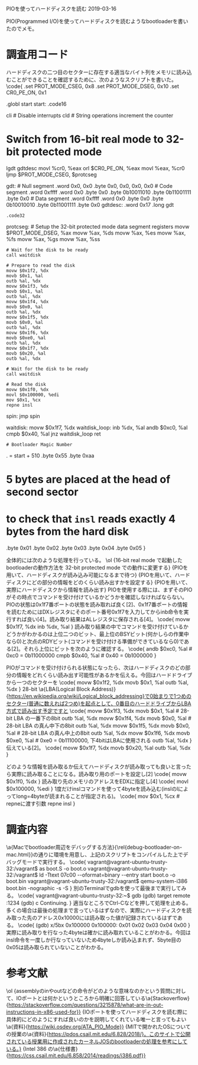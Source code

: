 PIOを使ってハードディスクを読む
2019-03-16


PIO(Programmed I/O)を使ってハードディスクを読むようなbootloaderを書いたのでメモ。


# 調査用コード


ハードディスクの二つ目のセクターに存在する適当なバイト列をメモリに読み込むことができることを確認するために、次のようなスクリプトを書いた。
\code{
.set PROT_MODE_CSEG, 0x8
.set PROT_MODE_DSEG, 0x10
.set CR0_PE_ON, 0x1

.globl start
start:
  .code16
  
  cli # Disable interrupts
  cld # String operations increment the counter
  
  # Switch from 16-bit real mode to 32-bit protected mode
  lgdt gdtdesc
  movl %cr0, %eax
  orl $CR0_PE_ON, %eax
  movl %eax, %cr0
  ljmp $PROT_MODE_CSEG, $protcseg

gdt:
	# Null segment
	.word 0x0, 0x0
	.byte 0x0, 0x0, 0x0, 0x0
	# Code segment
	.word 0xffff
	.word 0x0
	.byte 0x0
	.byte 0b10011010
	.byte 0b11001111
	.byte 0x0
	# Data segment
	.word 0xffff
	.word 0x0
	.byte 0x0
	.byte 0b10010010
	.byte 0b11001111
	.byte 0x0
gdtdesc:
	.word 0x17
	.long gdt
	
	.code32
protcseg:
	# Setup the 32-bit protected mode data segment registers
	movw $PROT_MODE_DSEG, %ax
	movw %ax, %ds
	movw %ax, %es
	movw %ax, %fs
	movw %ax, %gs
	movw %ax, %ss
	
	# Wait for the disk to be ready
	call waitdisk
	
	# Prepare to read the disk
	movw $0x1f2, %dx
	movb $0x1, %al
	outb %al, %dx
	movw $0x1f3, %dx
	movb $0x1, %al
	outb %al, %dx
	movw $0x1f4, %dx
	movb $0x0, %al
	outb %al, %dx
	movw $0x1f5, %dx
	movb $0x0, %al
	outb %al, %dx
	movw $0x1f6, %dx
	movb $0xe0, %al
	outb %al, %dx
	movw $0x1f7, %dx
	movb $0x20, %al
	outb %al, %dx
	
	# Wait for the disk to be ready
	call waitdisk
	
	# Read the disk
	movw $0x1f0, %dx
	movl $0x100000, %edi
	mov $0x1, %cx
	repne insl

spin:
  jmp spin

waitdisk:
	movw $0x1f7, %dx
waitdisk_loop:
	inb %dx, %al
	andb $0xc0, %al
	cmpb $0x40, %al
	jnz waitdisk_loop
	ret
	
	# Bootloader Magic Number
  . = start + 510
  .byte 0x55
  .byte 0xaa
  
  # 5 bytes are placed at the head of second sector
  # to check that `insl` reads exactly 4 bytes from the hard disk
  .byte 0x01
  .byte 0x02
  .byte 0x03
  .byte 0x04
  .byte 0x05
}


全体的には次のような処理を行っている。
\ol
{16-bit real mode で起動したbootloaderの動作方法を 32-bit protected mode での動作に変更する}
{PIOを用いて、ハードディスクが読み込み可能になるまで待つ}
{PIOを用いて、ハードディスクにどの部分の情報をどのくらい読み出すかを設定する}
{PIOを用いて、実際にハードディスクから情報を読み出す}
PIOを使用する際には、まずそのPIOがその時点でコマンドを受け付けているかどうかを確認しなければならない。PIOの状態は0x1f7番ポートの状態を読み取れば良く[2]、0x1f7番ポートの情報を読むためにはDXレジスタにそのポート番号0x1f7を入力してからinb命令を実行すれば良い[4]。読み取り結果はALレジスタに保存される[4]。
\code{
movw $0x1f7, %dx
inb %dx, %al
}
読み取り結果の中でコマンドを受け付けているかどうかがわかるのは上位二つのビット、最上位のBSYビット(何かしらの作業中なら0)と次点のRDYビット(コマンドを受け付ける準備ができているなら0)である[2]。それら上位にビットを次のように確認する。
\code{
andb $0xc0, %al # 0xc0 = 0b11000000
cmpb $0x40, %al # 0x40 = 0b1000000
}


PIOがコマンドを受け付けられる状態になったら、次はハードディスクのどの部分の情報をどれくらい読み出す可能性があるかを伝える。今回はハードドライブから一つのセクターを
\code{
movw $0x1f2, %dx
movb $0x1, %al
outb %al, %dx
}
28-bit \a{LBA(Logical Block Address)}{https://en.wikipedia.org/wiki/Logical_block_addressing}で0始まりで1つめのセクター(普通に数えれば2つめ)を起点として、0番目のハードドライブからLBA方式で読み出す予定ですと
\code{
movw $0x1f3, %dx
movb $0x1, %al # 28-bit LBA の一番下の8bit
outb %al, %dx
movw $0x1f4, %dx
movb $0x0, %al # 28-bit LBA の真ん中下の8bit
outb %al, %dx
movw $0x1f5, %dx
movb $0x0, %al # 28-bit LBA の真ん中上の8bit
outb %al, %dx
movw $0x1f6, %dx
movb $0xe0, %al # 0xe0 = 0b11100000, 下4bitはLBAに使用される
outb %al, %dx
}
伝えている[2]。
\code{
movw $0x1f7, %dx
movb $0x20, %al
outb %al, %dx
}


どのような情報を読み取るか伝えてハードディスクが読み取っても良いと言ったら実際に読み取ることになる。読み取り用のポートを設定し[2]
\code{
movw $0x1f0, %dx
}
読み取り先のメモリのアドレスをEDXに指定し[4]
\code{
movl $0x100000, %edi
}
1度だけinslコマンドを使って4byteを読み込む(inslのlによってlong=4byteが読まれることが指定される)。
\code{
mov $0x1, %cx # repneに渡す引数
repne insl
}


# 調査内容


\a{Macでbootloader周辺をデバッグする方法}{\rel{debug-bootloader-on-mac.html}}の通りに環境を用意し、上記のスクリプトをコンパイルした上でデバッグモードで実行する。
\code{
vagrant@vagrant-ubuntu-trusty-32:/vagrant$ as boot.S -o boot.o
vagrant@vagrant-ubuntu-trusty-32:/vagrant$ ld -Ttext 07c00 --oformat=binary --entry start boot.o  -o boot.bin
vagrant@vagrant-ubuntu-trusty-32:/vagrant$ qemu-system-i386 boot.bin -nographic -s -S
}
別のTerminalでgdbを使って最後まで実行してみる。
\code{
vagrant@vagrant-ubuntu-trusty-32:~$ gdb
(gdb) target remote :1234
(gdb) c
Continuing.
}
適当なところでCtrl-Cなどを押して処理を止める。多くの場合は最後の処理まで言っているはずなので、実際にハードディスクを読み取った先のアドレス0x10000には読み取った値が記録されているはずである。
\code{
(gdb) x/5bx 0x100000
0x100000:	0x01	0x02	0x03	0x04	0x00
}
実際に読み取りを行なった4byteは確かに読み取れていることがわかる。今回はinsl命令を一度しか行なっていないため4byteしか読み込まれず、5byte目の0x05は読み取られていないことがわかる。


# 参考文献


\ol
{assemblyのinやoutなどの命令がどのような意味なのかという質問に対して、IOポートとは何かというところから明確に回答している\a{Stackoverflow}{https://stackoverflow.com/questions/3215878/what-are-in-out-instructions-in-x86-used-for}}
{IOポートを使ってハードディスクを読む際に具体的にどのようにすれば良いのかを説明してくれている唯一と言ってもよい\a{資料}{https://wiki.osdev.org/ATA_PIO_Mode}}
{MITで開かれたOSについての授業の\a{資料}{https://pdos.csail.mit.edu/6.828/2018/}。このサイトで公開されている授業用に作成されたカーネルJOSのbootloaderの処理を参考にしている。}
{Intel 386 の\a{仕様書}{https://css.csail.mit.edu/6.858/2014/readings/i386.pdf}}
